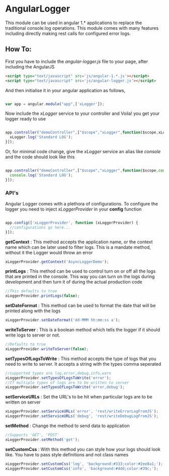 # AngularLogger
This module can be used in angular 1.* applications to replace the traditional console.log operations. This module comes with many features including directly making rest calls for configured error logs.

## How To:
First you have to include the _angular-logger.js_ file to your page, after including the AngularJS
```html
<script type="text/javascript" src='js/angular-1.*.js'></script>
<script type="text/javascript" src='js/angular-logger.js'></script>
```
And then initialise it in your angular application as follows,
```js

var app = angular.module("app",['xLogger']);

```

Now include the _xLogger_ service to your controller and Voila! you get your logger ready to use
```js

app.controller("demoController",["$scope","xLogger",function($scope,xLogger){
  xLogger.log('Standard LOG');
}]);

```
Or, for minimal code change, give the _xLogger_ service an alias like _console_ and the code should look like this 
```js

app.controller("demoController",["$scope","xLogger",function($scope,console){
  console.log('Standard LOG');
}]);

```
### API's
Angular Logger comes with a plethora of configurations.
To configure the logger you need to inject _xLoggerProvider_ in your **config** function
```js

app.config(['xLoggerProvider', function (xLoggerProvider) {
  //configurations go here...
}]);

```
**getContext** : This method accepts the application name, or the context name which can be later used to filter logs. This is a mandate method, without it the Logger would throw an error
```js
xLoggerProvider.getContext('AsyncLoggerDemo');
```
**printLogs** : This method can be used to control turn on or off all the logs that are printed in the console. This way you can turn on the logs during development and then turn it of during the actual production code
```js
//This defaults to true
xLoggerProvider.printLogs(false);

```
**setDateFormat** : This method can be used to format the date that will be printed along with the logs
```js
xLoggerProvider.setDateFormat('dd-MMM hh:mm:ss a');
```
**writeToServer** : This is a boolean method which tells the logger if it should write logs to server or not.
```js
//Defaults to true
xLoggerProvider.writeToServer(false);
```
**setTypesOfLogsToWrite** : This method accepts the type of logs that you need to write to server. It accepts a string with the types comma seperated
```js
//supported types are log,error,debug,info,warn
xLoggerProvider.setTypesOfLogsToWrite('error');
//If multiple types of logs are to be written to server
xLoggerProvider.setTypesOfLogsToWrite('error,debug');
```
**setServiceURLs** : Set the URL's to be hit when particular logs are to be written on server
```js
xLoggerProvider.setServiceURLs('error', 'rest/writeErrorLogFromJS');
xLoggerProvider.setServiceURLs('debug', 'rest/writeDebugLogFromJS');
```
**setMethod** : Change the method to send data to application
```js
//Supports 'GET', 'POST'
xLoggerProvider.setMethod('get');
```
**setCustomCss** : With this method you can style how your logs should look like. You have to pass style definitions and not class names
```js
xLoggerProvider.setCustomCss('log', 'background:#333;color:#2ee8a1;');
xLoggerProvider.setCustomCss('info', 'background:#ddd;color:#39c;');
```
